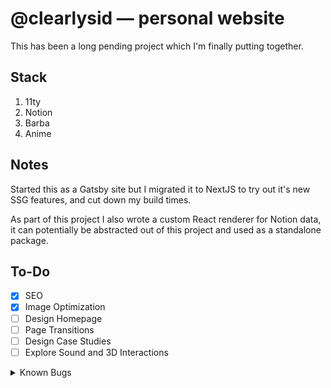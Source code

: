 # @clearlysid — personal website

This has been a long pending project which I'm finally putting together.

## Stack

1. 11ty
2. Notion
3. Barba
4. Anime

## Notes

Started this as a Gatsby site but I migrated it to NextJS to try out it's new SSG features, and cut down my build times.

As part of this project I also wrote a custom React renderer for Notion data, it can potentially be abstracted out of this project and used as a standalone package.

## To-Do

-   [x] SEO
-   [x] Image Optimization
-   [ ] Design Homepage
-   [ ] Page Transitions
-   [ ] Design Case Studies
-   [ ] Explore Sound and 3D Interactions

<details>
	<summary>Known Bugs</summary>

-   [x] Double underline on Notion links
-   [x] Sometimes styles don't load when navigating pages
-   [x] Incorrect page height calculation on blog posts
-   [x] Convoluted list markup
-   [x] Errant Commas in markup
-   [x] Notion Columns don't render correctly
-   [x] Build Fail
-   [x] Checkboxes pin to top
<details>
